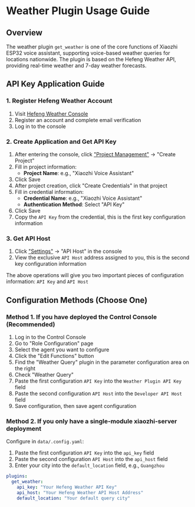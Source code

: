 # Weather Plugin Usage Guide

## Overview

The weather plugin `get_weather` is one of the core functions of Xiaozhi ESP32 voice assistant, supporting voice-based weather queries for locations nationwide. The plugin is based on the Hefeng Weather API, providing real-time weather and 7-day weather forecasts.

## API Key Application Guide

### 1. Register Hefeng Weather Account

1. Visit [Hefeng Weather Console](https://console.qweather.com/)
2. Register an account and complete email verification
3. Log in to the console

### 2. Create Application and Get API Key

1. After entering the console, click ["Project Management"](https://console.qweather.com/project?lang=zh) → "Create Project"
2. Fill in project information:
   - **Project Name**: e.g., "Xiaozhi Voice Assistant"
3. Click Save
4. After project creation, click "Create Credentials" in that project
5. Fill in credential information:
   - **Credential Name**: e.g., "Xiaozhi Voice Assistant"
   - **Authentication Method**: Select "API Key"
6. Click Save
7. Copy the `API Key` from the credential, this is the first key configuration information

### 3. Get API Host

1. Click ["Settings"](https://console.qweather.com/setting?lang=zh) → "API Host" in the console
2. View the exclusive `API Host` address assigned to you, this is the second key configuration information

The above operations will give you two important pieces of configuration information: `API Key` and `API Host`

## Configuration Methods (Choose One)

### Method 1. If you have deployed the Control Console (Recommended)

1. Log in to the Control Console
2. Go to "Role Configuration" page
3. Select the agent you want to configure
4. Click the "Edit Functions" button
5. Find the "Weather Query" plugin in the parameter configuration area on the right
6. Check "Weather Query"
7. Paste the first configuration `API Key` into the `Weather Plugin API Key` field
8. Paste the second configuration `API Host` into the `Developer API Host` field
9. Save configuration, then save agent configuration

### Method 2. If you only have a single-module xiaozhi-server deployment

Configure in `data/.config.yaml`:

1. Paste the first configuration `API Key` into the `api_key` field
2. Paste the second configuration `API Host` into the `api_host` field
3. Enter your city into the `default_location` field, e.g., `Guangzhou`

```yaml
plugins:
  get_weather:
    api_key: "Your Hefeng Weather API Key"
    api_host: "Your Hefeng Weather API Host Address"
    default_location: "Your default query city"
```

